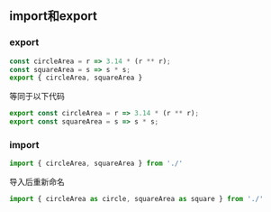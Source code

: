 ## import和export

### export
```js
const circleArea = r => 3.14 * (r ** r);
const squareArea = s => s * s;
export { circleArea, squareArea }
```
等同于以下代码
```js
export const circleArea = r => 3.14 * (r ** r);
export const squareArea = s => s * s;
```
### import
```js
import { circleArea, squareArea } from './'
```
导入后重新命名
```js
import { circleArea as circle, squareArea as square } from './'
```
